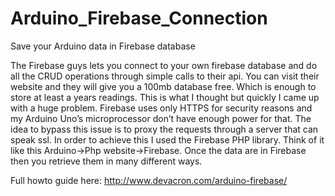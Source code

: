 Arduino_Firebase_Connection
===========================

Save your Arduino data in Firebase database


The Firebase guys lets you connect to your own firebase database and do  all the CRUD operations through 
simple calls to their api. You can visit their website and they will give you a 100mb database free. 
Which is enough to store at least a years readings. This is what I thought but quickly I came up with a 
huge problem. Firebase uses only HTTPS for security reasons and my Arduino Uno’s microprocessor don’t have 
enough power for that. The idea to bypass this issue is to proxy the requests through a server that can 
speak ssl. In order to achieve this I used the Firebase PHP library. Think of it like 
this Arduino->Php website->Firebase. Once the data are in Firebase then you retrieve them in many different ways.

Full howto guide here: http://www.devacron.com/arduino-firebase/
